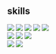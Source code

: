 ## skills
<img src="<https://img.shields.io/badge/python-%233776AB.svg?&style=for-the-badge&logo=python&logoColor=white>" />
<img src="<https://img.shields.io/badge/pandas-%23150458.svg?&style=for-the-badge&logo=pandas&logoColor=white>" />
<img src="<https://img.shields.io/badge/numpy-%23013243.svg?&style=for-the-badge&logo=numpy&logoColor=white>" />
<img src="<https://img.shields.io/badge/scikit--learn-%23F7931E.svg?&style=for-the-badge&logo=scikit-learn&logoColor=white>" />
<img src="<https://img.shields.io/badge/scipy-%238CAAE6.svg?&style=for-the-badge&logo=scipy&logoColor=white>" />
<br>
<img src="<https://img.shields.io/badge/mysql-%234479A1.svg?&style=for-the-badge&logo=mysql&logoColor=white>" />
<img src="<https://img.shields.io/badge/microsoft%20excel-%23217346.svg?&style=for-the-badge&logo=microsoft%20excel&logoColor=white>" />
<img src="<https://img.shields.io/badge/microsoft%20powerpoint-%23B7472A.svg?&style=for-the-badge&logo=microsoft%20powerpoint&logoColor=white>" />
<br>
<img src="<https://img.shields.io/badge/slack-%234A154B.svg?&style=for-the-badge&logo=slack&logoColor=white>" />
<img src="<https://img.shields.io/badge/notion-%23000000.svg?&style=for-the-badge&logo=notion&logoColor=white>" />
